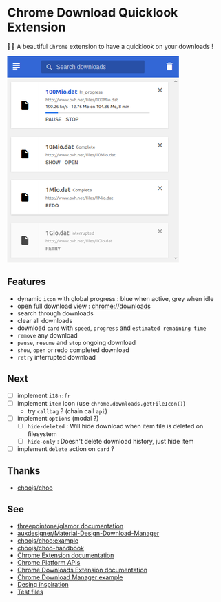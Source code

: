 # Chrome Download Quicklook Extension
💾🔭 A beautiful `Chrome` extension to have a quicklook on your downloads !

![Chrome Download Quicklook Extension - Screenshot](screenshot.png?raw=true)

## Features
* dynamic `icon` with global progress : blue when active, grey when idle
* open full download view : [chrome://downloads](chrome://downloads)
* search through downloads
* clear all downloads
* download `card` with `speed`, `progress` and `estimated remaining time`
* `remove` any download
* `pause`, `resume` and `stop` ongoing download
* `show`, `open` or redo completed download
* `retry` interrupted download

## Next
* [ ] implement `i18n:fr`
* [ ] implement `item` icon (use `chrome.downloads.getFileIcon()`)
  * try `callbag` ? (chain call `api`)
* [ ] implement `options` (modal ?)
  * [ ] `hide-deleted` : Will hide download when item file is deleted on filesystem
  * [ ] `hide-only` : Doesn't delete download history, just hide item
* [ ] implement `delete` action on `card` ?

## Thanks
* [choojs/choo](https://github.com/choojs/choo)

## See
* [threepointone/glamor documentation](https://github.com/threepointone/glamor)
* [auxdesigner/Material-Design-Download-Manager](https://github.com/auxdesigner/Material-Design-Download-Manager)
* [choojs/choo:example](https://github.com/choojs/choo/blob/master/example)
* [choojs/choo-handbook](https://github.com/choojs/choo-handbook)
* [Chrome Extension documentation](https://developer.chrome.com/extensions/getstarted)
* [Chrome Platform APIs](https://developer.chrome.com/extensions/api_index)
* [Chrome Downloads Extension documentation](https://developer.chrome.com/extensions/downloads)
* [Chrome Download Manager example](https://chromium.googlesource.com/chromium/src/+/master/chrome/common/extensions/docs/examples/api/downloads/download_manager/)
* [Desing inspiration](https://img.gadgethacks.com/img/original/04/64/63596558293372/0/635965582933720464.jpg)
* [Test files](http://speedtest.tele2.net/)
